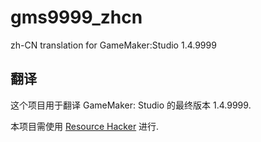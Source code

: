 # gms9999_zhcn
zh-CN translation for GameMaker:Studio 1.4.9999

## 翻译

这个项目用于翻译 GameMaker: Studio 的最终版本 1.4.9999.

本项目需使用 [Resource Hacker](http://www.angusj.com/resourcehacker/) 进行.
